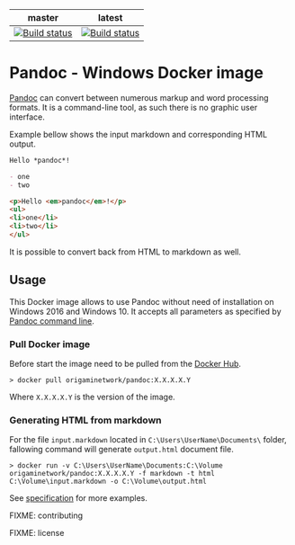 | master | latest |
| :--: | :--: |
| [![Build status](https://ci.appveyor.com/api/projects/status/cwr97n0st0rdxn9v/branch/master?svg=true)](https://ci.appveyor.com/project/BartDubois/docker-pandoc/branch/master) | [![Build status](https://ci.appveyor.com/api/projects/status/cwr97n0st0rdxn9v?svg=true)](https://ci.appveyor.com/project/BartDubois/docker-pandoc) |


Pandoc - Windows Docker image
==

[Pandoc](https://pandoc.org/) can convert between numerous markup and word processing formats.
It is a command-line tool, as such there is no graphic user interface.

Example bellow shows the input markdown and corresponding HTML output.

```markdown
Hello *pandoc*!

- one
- two
```

```html
<p>Hello <em>pandoc</em>!</p>
<ul>
<li>one</li>
<li>two</li>
</ul>
```

It is possible to convert back from HTML to markdown as well.

## Usage

This Docker image allows to use Pandoc without need of installation on Windows 2016 and Windows 10.
It accepts all parameters as specified by [Pandoc command line](https://pandoc.org/MANUAL.html#using-pandoc).


### Pull Docker image

Before start the image need to be pulled from the [Docker Hub](https://hub.docker.com/r/origaminetwork/pandoc/).

```console
> docker pull origaminetwork/pandoc:X.X.X.X.Y
```

Where `X.X.X.X.Y` is the version of the image.


### Generating HTML from markdown

For the file `input.markdown` located in `C:\Users\UserName\Documents\` folder, fallowing command will generate `output.html` document file.

```console
> docker run -v C:\Users\UserName\Documents:C:\Volume origaminetwork/pandoc:X.X.X.X.Y -f markdown -t html C:\Volume\input.markdown -o C:\Volume\output.html
```

See [specification](./Spec/Pandoc.Tests.ps1) for more examples.


FIXME: contributing

FIXME: license

